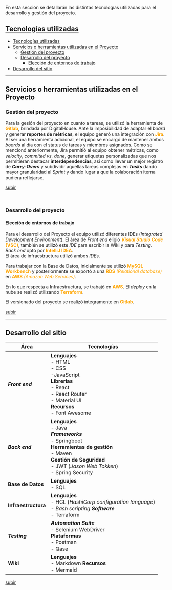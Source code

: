 En esta sección se detallarán las distintas tecnologías utilizadas para el desarrollo y gestión del proyecto.

## [Tecnologías utilizadas](#tecnologías-utilizadas)

- [Tecnologías utilizadas](#tecnologías-utilizadas)
- [Servicios o herramientas utilizadas en el Proyecto](#servicios-o-herramientas-utilizadas-en-el-proyecto)
  - [Gestión del proyecto](#gestión-del-proyecto)
  - [Desarrollo del proyecto](#desarrollo-del-proyecto)
    - [Elección de entornos de trabajo](#elección-de-entornos-de-trabajo)
- [Desarrollo del sitio](#desarrollo-del-sitio)



----------
## Servicios o herramientas utilizadas en el Proyecto
### Gestión del proyecto
Para la gesión del proyecto en cuanto a tareas, se utilizó la herramienta de <span style="color:orange">**Gitlab**</span>, brindada por DigitalHouse. Ante la imposibilidad de adaptar el *board* y generar **reportes de métricas**, el equipo generó una integración con <span style="color:orange">**Jira**</span>. Al ser una herramienta adicional, el equipo se encargó de mantener ambos *boards* al día con el status de tareas y miembros asignados.
Como se mencionó anteriormente, Jira permitió al equipo obtener métricas, como *velocity*, *commited vs. done*, generar etiquetas personalizadas que nos permitieran destacar **interdependencias**, así como llevar un mejor registro de ***Carry-Overs*** y subdividir aquellas tareas complejas en ***Tasks*** dando mayor granularidad al *Sprint* y dando lugar a que la colaboración iterna pudiera reflejarse.


[subir](#tecnologías-utilizadas)

<br>

### Desarrollo del proyecto
#### Elección de entornos de trabajo

Para el desarrollo del Proyecto el equipo utilizó diferentes IDEs (*Integrated Development Environment*). 
El área de *Front end* eligió 
<span style="color:orange">***Visual Studio Code* (VSC)**</span>, también se utilizó este *IDE* para escribir la Wiki y para *Testing*.
 <br>*Back end* optó por <span style="color:orange">**IntelliJ IDEA**</span>.
<br> El área de infraestructura utilizó ambos *IDEs*.


Para trabajar con la Base de Datos, inicialmente se utilizó <span style="color:orange">**MySQL Workbench**</span> y posteriormente se exportó a una <span style="color:orange">**RDS** *(Relational database)*</span> en <span style="color:orange">**AWS** *(Amazon Web Services)*</span>.

En lo que respecta a Infraestructura, se trabajó en <span style="color:orange">**AWS**</span>. El *deploy* en la nube se realizó utilizando <span style="color:orange">**Terraform**</span>.

El versionado del proyecto se realizó íntegramente en <span style="color:orange">**Gitlab**</span>.

[subir](#tecnologías-utilizadas)

----

## Desarrollo del sitio


| Área | Tecnologías |
| ------- | ---------- |
| ***Front end*** | **Lenguajes** <br>- HTML <br>- CSS <br>-JavaScript  <br> **Librerías** <br>- React <br>- React Router <br>- Material UI <br> **Recursos** <br>- Font Awesome |
| ***Back end*** |**Lenguajes** <br>- Java <br> ***Frameworks*** <br>- Springboot <br>**Herramientas de gestión** <br>- Maven <br>**Gestión de Seguridad** <br>- JWT (*Jason Web Tokken*) <br>- Spring Security|
| **Base de Datos** | **Lenguajes** <br>- SQL |
| **Infraestructura** | **Lenguajes** <br>- HCL (*HashiCorp configuration language*) <br>- *Bash scripting*  ***Software*** <br>- Terraform |
| ***Testing*** |***Automation Suite*** <br>- Selenium WebDriver <br>**Plataformas** <br>- Postman <br>- Qase |
| **Wiki** | **Lenguajes** <br>- Markdown  **Recursos** <br>- Mermaid| 


[subir](#tecnologías-utilizadas)
